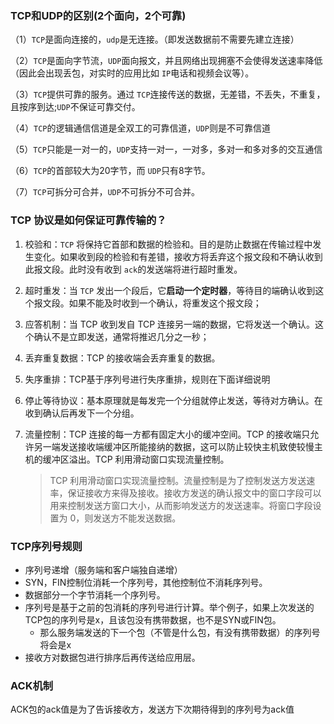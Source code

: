 ### TCP和UDP的区别(2个面向，2个可靠)

（1）`TCP`是面向连接的，`udp`是无连接。（即发送数据前不需要先建立连接）

（2）`TCP`是面向字节流，`UDP`面向报文，并且网络出现拥塞不会使得发送速率降低（因此会出现丢包，对实时的应用比如 `IP`电话和视频会议等）。

（3）`TCP`提供可靠的服务。通过 `TCP`连接传送的数据，无差错，不丢失，不重复，且按序到达;`UDP`不保证可靠交付。

（4）`TCP`的逻辑通信信道是全双工的可靠信道，`UDP`则是不可靠信道

（5）`TCP`只能是一对一的，`UDP`支持一对一，一对多，多对一和多对多的交互通信

（6）`TCP`的首部较大为20字节，而 `UDP`只有8字节。

（7）`TCP`可拆分可合并，`UDP`不可拆分不可合并。

### TCP 协议是如何保证可靠传输的？

1. 校验和：`TCP` 将保持它首部和数据的检验和。目的是防止数据在传输过程中发生变化。如果收到段的检验和有差错，接收方将丢弃这个报文段和不确认收到此报文段。此时没有收到 `ack`的发送端将进行超时重发。
2. 超时重发：当 `TCP` 发出一个段后，它**启动一个定时器**，等待目的端确认收到这个报文段。如果不能及时收到一个确认，将重发这个报文段；
3. 应答机制：当 TCP 收到发自 TCP 连接另一端的数据，它将发送一个确认。这个确认不是立即发送，通常将推迟几分之一秒；
4. 丢弃重复数据：TCP 的接收端会丢弃重复的数据。
5. 失序重排：TCP基于序列号进行失序重排，规则在下面详细说明
6. 停止等待协议：基本原理就是每发完一个分组就停止发送，等待对方确认。在收到确认后再发下一个分组。
7. 流量控制：TCP 连接的每一方都有固定大小的缓冲空间。TCP 的接收端只允许另一端发送接收端缓冲区所能接纳的数据，这可以防止较快主机致使较慢主机的缓冲区溢出。TCP 利用滑动窗口实现流量控制。

   > TCP 利用滑动窗口实现流量控制。流量控制是为了控制发送方发送速率，保证接收方来得及接收。接收方发送的确认报文中的窗口字段可以用来控制发送方窗口大小，从而影响发送方的发送速率。将窗口字段设置为 0，则发送方不能发送数据。
   >

### TCP序列号规则

- 序列号递增（服务端和客户端独自递增）
- SYN，FIN控制位消耗一个序列号，其他控制位不消耗序列号。
- 数据部分一个字节消耗一个序列号。
- 序列号是基于之前的包消耗的序列号进行计算。举个例子，如果上次发送的TCP包的序列号是x，且该包没有携带数据，也不是SYN或FIN包。
  - 那么服务端发送的下一个包（不管是什么包，有没有携带数据）的序列号将会是x
- 接收方对数据包进行排序后再传送给应用层。

### ACK机制

ACK包的ack值是为了告诉接收方，发送方下次期待得到的序列号为ack值
